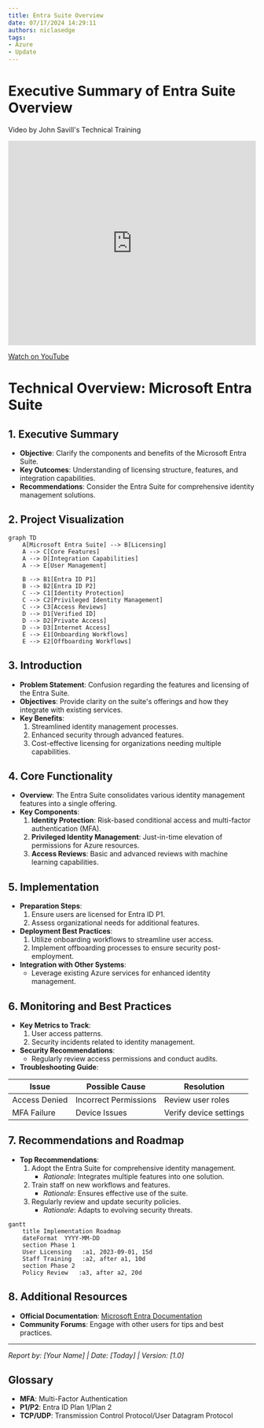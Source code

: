 ```yaml
---
title: Entra Suite Overview
date: 07/17/2024 14:29:11
authors: niclasedge
tags:
- Azure
- Update
---
```


# Executive Summary of Entra Suite Overview

Video by John Savill's Technical Training

<iframe width="100%" height="415" src="https://www.youtube.com/embed/Fu1qyW3kuLo" frameborder="0" allowfullscreen></iframe>

[Watch on YouTube](https://www.youtube.com/watch?v=Fu1qyW3kuLo)

# Technical Overview: Microsoft Entra Suite

## 1. Executive Summary
- **Objective**: Clarify the components and benefits of the Microsoft Entra Suite.
- **Key Outcomes**: Understanding of licensing structure, features, and integration capabilities.
- **Recommendations**: Consider the Entra Suite for comprehensive identity management solutions.

## 2. Project Visualization
```mermaid
graph TD
    A[Microsoft Entra Suite] --> B[Licensing]
    A --> C[Core Features]
    A --> D[Integration Capabilities]
    A --> E[User Management]
    
    B --> B1[Entra ID P1]
    B --> B2[Entra ID P2]
    C --> C1[Identity Protection]
    C --> C2[Privileged Identity Management]
    C --> C3[Access Reviews]
    D --> D1[Verified ID]
    D --> D2[Private Access]
    D --> D3[Internet Access]
    E --> E1[Onboarding Workflows]
    E --> E2[Offboarding Workflows]
```

## 3. Introduction
- **Problem Statement**: Confusion regarding the features and licensing of the Entra Suite.
- **Objectives**: Provide clarity on the suite's offerings and how they integrate with existing services.
- **Key Benefits**: 
  1. Streamlined identity management processes.
  2. Enhanced security through advanced features.
  3. Cost-effective licensing for organizations needing multiple capabilities.

## 4. Core Functionality
- **Overview**: The Entra Suite consolidates various identity management features into a single offering.
- **Key Components**:
  1. **Identity Protection**: Risk-based conditional access and multi-factor authentication (MFA).
  2. **Privileged Identity Management**: Just-in-time elevation of permissions for Azure resources.
  3. **Access Reviews**: Basic and advanced reviews with machine learning capabilities.

## 5. Implementation
- **Preparation Steps**:
  1. Ensure users are licensed for Entra ID P1.
  2. Assess organizational needs for additional features.
- **Deployment Best Practices**:
  1. Utilize onboarding workflows to streamline user access.
  2. Implement offboarding processes to ensure security post-employment.
- **Integration with Other Systems**:
  - Leverage existing Azure services for enhanced identity management.

## 6. Monitoring and Best Practices
- **Key Metrics to Track**:
  1. User access patterns.
  2. Security incidents related to identity management.
- **Security Recommendations**:
  - Regularly review access permissions and conduct audits.
- **Troubleshooting Guide**:

| Issue | Possible Cause | Resolution |
|-------|----------------|------------|
| Access Denied | Incorrect Permissions | Review user roles |
| MFA Failure | Device Issues | Verify device settings |

## 7. Recommendations and Roadmap
- **Top Recommendations**:
  1. Adopt the Entra Suite for comprehensive identity management.
     - *Rationale*: Integrates multiple features into one solution.
  2. Train staff on new workflows and features.
     - *Rationale*: Ensures effective use of the suite.
  3. Regularly review and update security policies.
     - *Rationale*: Adapts to evolving security threats.

```mermaid
gantt
    title Implementation Roadmap
    dateFormat  YYYY-MM-DD
    section Phase 1
    User Licensing   :a1, 2023-09-01, 15d
    Staff Training   :a2, after a1, 10d
    section Phase 2
    Policy Review   :a3, after a2, 20d
```

## 8. Additional Resources
- **Official Documentation**: [Microsoft Entra Documentation](https://docs.microsoft.com/en-us/entra)
- **Community Forums**: Engage with other users for tips and best practices.

---

*Report by: [Your Name] | Date: [Today] | Version: [1.0]*

## Glossary
- **MFA**: Multi-Factor Authentication
- **P1/P2**: Entra ID Plan 1/Plan 2
- **TCP/UDP**: Transmission Control Protocol/User Datagram Protocol
